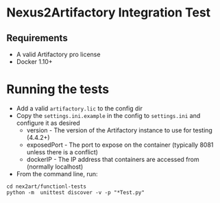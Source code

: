 # Nexus2Artifactory Integration Test

## Requirements
* A valid Artifactory pro license
* Docker 1.10+

# Running the tests
* Add a valid `artifactory.lic` to the config dir
* Copy the `settings.ini.example` in the config to `settings.ini` and configure it as desired
  * version - The version of the Artifactory instance to use for testing (4.4.2+)
  * exposedPort - The port to expose on the container (typically 8081 unless there is a conflict)
  * dockerIP - The IP address that containers are accessed from (normally localhost)
* From the command line, run:  
```
cd nex2art/functionl-tests
python -m  unittest discover -v -p "*Test.py"
```
